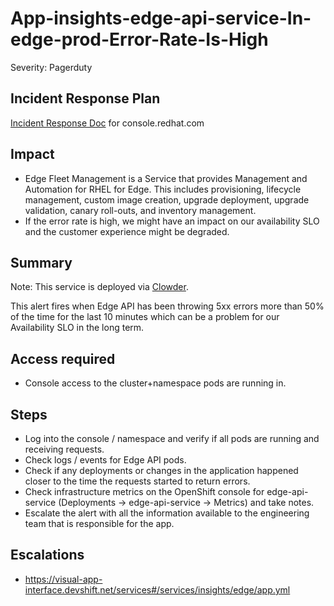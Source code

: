 # App-insights-edge-api-service-In-edge-prod-Error-Rate-Is-High

Severity: Pagerduty

## Incident Response Plan

[Incident Response Doc](https://docs.google.com/document/d/1AyEQnL4B11w7zXwum8Boty2IipMIxoFw1ri1UZB6xJE) for console.redhat.com

## Impact

- Edge Fleet Management is a Service that provides Management and Automation for RHEL for Edge. This includes provisioning, lifecycle management, custom image creation, upgrade deployment, upgrade validation, canary roll-outs, and inventory management. 
- If the error rate is high, we might have an impact on our availability SLO and the customer experience might be degraded.

## Summary

Note:  This service is deployed via [Clowder](https://gitlab.cee.redhat.com/service/app-interface/-/blob/master/docs/console.redhat.com/app-sops/clowder/clowder.rst).

This alert fires when Edge API has been throwing 5xx errors more than 50% of the time for the last 10 minutes which can be a problem for our Availability SLO in the long term.

## Access required

-  Console access to the cluster+namespace pods are running in.

## Steps

-  Log into the console / namespace and verify if all pods are running and receiving requests.
-  Check logs / events for Edge API pods.
-  Check if any deployments or changes in the application happened closer to the time the requests started to return errors.
-  Check infrastructure metrics on the OpenShift console for edge-api-service (Deployments -> edge-api-service -> Metrics) and take notes.
-  Escalate the alert with all the information available to the engineering team that is responsible for the app.

## Escalations

-  https://visual-app-interface.devshift.net/services#/services/insights/edge/app.yml

